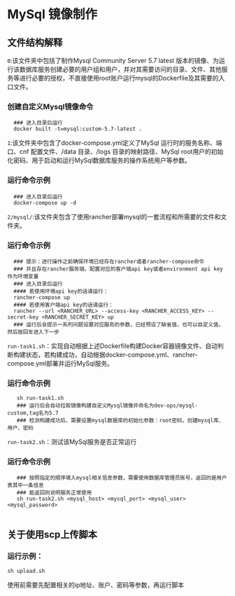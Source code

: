# MySql 镜像制作

## 文件结构解释

`0`:该文件夹中包括了制作Mysql Community Server 5.7 latest 版本的镜像、为运行该数据库服务创建必要的用户组和用户，并对其需要访问的目录、文件、其他服务等进行必要的授权，不直接使用root账户运行mysql的Dockerfile及其需要的入口文件。

### 创建自定义Mysql镜像命令
```
  ### 进入目录后运行
  docker built -t=mysql:custom-5.7-latest .
```


`1`:该文件夹中包含了docker-compose.yml定义了MySql 运行时的服务名称、端口、cnf 配置文件、/data 目录、/logs 目录的映射路径、MySql root用户的初始化密码、用于启动和运行MySql数据库服务的操作系统用户等参数。

### 运行命令示例
```shell
  ### 进入目录后运行
  docker-compose up -d
```


`2/mysql/`:该文件夹包含了使用rancher部署mysql的一套流程和所需要的文件和文件夹。


### 运行命令示例
```shell
  ### 提示：进行操作之前确保环境已经存在rancher或者rancher-compose命令
  ### 并且存在rancher服务端，配置对应的客户端api key或者environment api key作为环境变量
  ### 进入目录后运行
  #### 若使用环境api key的话请运行：
  rancher-compose up 
  #### 若使用客户端api key的话请运行：
  rancher --url <RANCHER_URL> --access-key <RANCHER_ACCESS_KEY> --secret-key <RANCHER_SECRET_KEY> up
  ### 运行后会提示一系列问题设置对应服务的参数，已经预设了缺省值，也可以自定义值，然后按回车进入下一步
```




`run-task1.sh`：实现自动根据上述Dockerfile构建Docker容器镜像文件、自动判断构建状态，若构建成功，自动根据docker-compose.yml、rancher-compose.yml部署并运行MySql服务。
### 运行命令示例
```shell
   sh run-task1.sh
   ### 运行后会自动拉取镜像构建自定义Mysql镜像并命名为dev-ops/mysql-custom,tag名为5.7
   ### 检测构建成功后，需要设置mysql数据库的初始化参数：root密码，创建mysql库、用户、密码
```


`run-task2.sh`：测试该MySql服务是否正常运行
### 运行命令示例
```shell
   ### 按照指定的顺序填入mysql相关信息参数，需要使用数据库管理员账号，返回的是用户表其中一条信息
   ### 能返回则说明服务正常使用
   sh run-task2.sh <mysql_host> <mysql_port> <mysql_user> <mysql_password>
   
```





## 关于使用scp上传脚本
### 运行示例：
```shell
sh upload.sh
```

使用前需要先配置相关的ip地址、账户、密码等参数，再运行脚本


